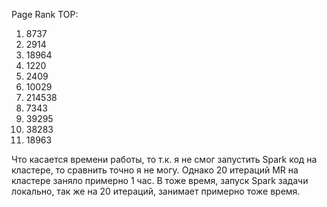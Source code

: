 Page Rank TOP:

1.	8737
2.	2914
3.	18964
4.	1220
5.	2409
6.	10029
7.	214538
8.	7343
9.	39295
10.	38283
11.	18963

Что касается времени работы, то т.к. я не смог запустить Spark код на кластере, то сравнить точно я не могу. 
Однако 20 итераций MR на кластере заняло примерно 1 час. В тоже время, запуск Spark задачи локально, так же на 20 итераций, занимает примерно тоже время.
